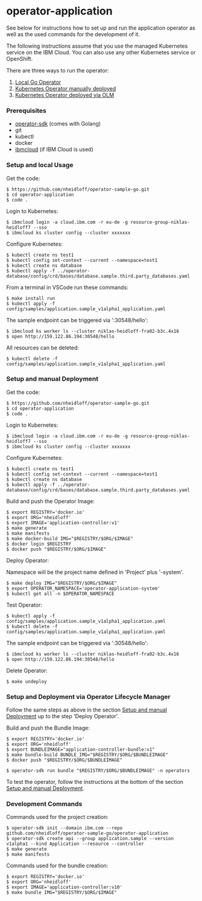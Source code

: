 # operator-application

See below for instructions how to set up and run the application operator as well as the used commands for the development of it.

The following instructions assume that you use the managed Kubernetes service on the IBM Cloud. You can also use any other Kubernetes service or OpenShift.

There are three ways to run the operator:

1) [Local Go Operator](#setup-and-local-usage) 
2) [Kubernetes Operator manually deployed](#setup-and-manual-deployment)
3) [Kubernetes Operator deployed via OLM](#setup-and-deployment-via-operator-lifecycle-manager)

### Prerequisites

* [operator-sdk](https://sdk.operatorframework.io/docs/installation/) (comes with Golang)
* git
* kubectl
* docker
* [ibmcloud](https://cloud.ibm.com/docs/cli?topic=cli-install-ibmcloud-cli) (if IBM Cloud is used)

### Setup and local Usage

Get the code:

```
$ https://github.com/nheidloff/operator-sample-go.git
$ cd operator-application
$ code .
```

Login to Kubernetes:

```
$ ibmcloud login -a cloud.ibm.com -r eu-de -g resource-group-niklas-heidloff7 --sso
$ ibmcloud ks cluster config --cluster xxxxxxx
```

Configure Kubernetes:

```
$ kubectl create ns test1
$ kubectl config set-context --current --namespace=test1
$ kubectl create ns database
$ kubectl apply -f ../operator-database/config/crd/bases/database.sample.third.party_databases.yaml
```

From a terminal in VSCode run these commands:

```
$ make install run
$ kubectl apply -f config/samples/application.sample_v1alpha1_application.yaml
```

The sample endpoint can be triggered via '<your-ip>:30548/hello':

```
$ ibmcloud ks worker ls --cluster niklas-heidloff-fra02-b3c.4x16
$ open http://159.122.86.194:30548/hello
```

All resources can be deleted:

```
$ kubectl delete -f config/samples/application.sample_v1alpha1_application.yaml
```

### Setup and manual Deployment

Get the code:

```
$ https://github.com/nheidloff/operator-sample-go.git
$ cd operator-application
$ code .
```

Login to Kubernetes:

```
$ ibmcloud login -a cloud.ibm.com -r eu-de -g resource-group-niklas-heidloff7 --sso
$ ibmcloud ks cluster config --cluster xxxxxxx
```

Configure Kubernetes:

```
$ kubectl create ns test1
$ kubectl config set-context --current --namespace=test1
$ kubectl create ns database
$ kubectl apply -f ../operator-database/config/crd/bases/database.sample.third.party_databases.yaml
```

Build and push the Operator Image:

```
$ export REGISTRY='docker.io'
$ export ORG='nheidloff'
$ export IMAGE='application-controller:v1'
$ make generate
$ make manifests
$ make docker-build IMG="$REGISTRY/$ORG/$IMAGE"
$ docker login $REGISTRY
$ docker push "$REGISTRY/$ORG/$IMAGE"
```

Deploy Operator:

Namespace will be the project name defined in 'Project' plus '-system'.

```
$ make deploy IMG="$REGISTRY/$ORG/$IMAGE"
$ export OPERATOR_NAMESPACE='operator-application-system'
$ kubectl get all -n $OPERATOR_NAMESPACE
```

Test Operator: 

```
$ kubectl apply -f config/samples/application.sample_v1alpha1_application.yaml
$ kubectl delete -f config/samples/application.sample_v1alpha1_application.yaml
```

The sample endpoint can be triggered via '<your-ip>:30548/hello':

```
$ ibmcloud ks worker ls --cluster niklas-heidloff-fra02-b3c.4x16
$ open http://159.122.86.194:30548/hello
```

Delete Operator:

```
$ make undeploy
```

### Setup and Deployment via Operator Lifecycle Manager

Follow the same steps as above in the section [Setup and manual Deployment](#setup-and-manual-deployment) up to the step 'Deploy Operator'.

Build and push the Bundle Image:

```
$ export REGISTRY='docker.io'
$ export ORG='nheidloff'
$ export BUNDLEIMAGE="application-controller-bundle:v1"
$ make bundle-build BUNDLE_IMG="$REGISTRY/$ORG/$BUNDLEIMAGE"
$ docker push "$REGISTRY/$ORG/$BUNDLEIMAGE"
```

```
$ operator-sdk run bundle "$REGISTRY/$ORG/$BUNDLEIMAGE" -n operators
```

To test the operator, follow the instructions at the bottom of the section [Setup and manual Deployment](#setup-and-manual-deployment).

### Development Commands

Commands used for the project creation:

```
$ operator-sdk init --domain ibm.com --repo github.com/nheidloff/operator-sample-go/operator-application
$ operator-sdk create api --group application.sample --version v1alpha1 --kind Application --resource --controller
$ make generate
$ make manifests
```

Commands used for the bundle creation:

```
$ export REGISTRY='docker.io'
$ export ORG='nheidloff'
$ export IMAGE='application-controller:v10'
$ make bundle IMG="$REGISTRY/$ORG/$IMAGE"
```